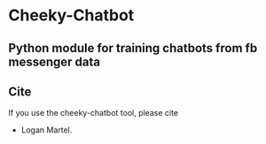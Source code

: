 # Cheeky-Chatbot

## Python module for training chatbots from fb messenger data

## Cite

If you use the cheeky-chatbot tool, please cite

* Logan Martel.
